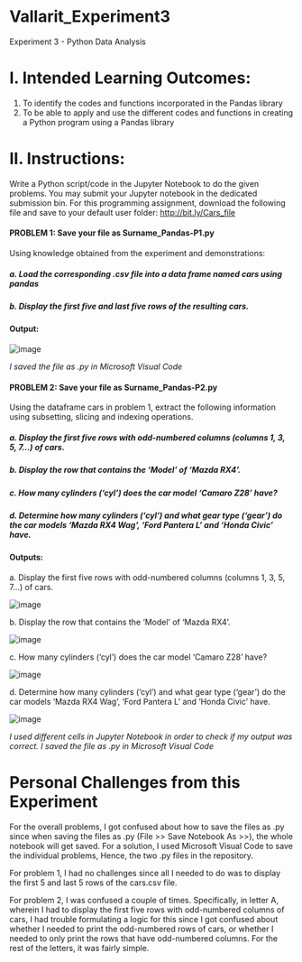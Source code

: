 # Vallarit_Experiment3
Experiment 3 - Python Data Analysis

# I. Intended Learning Outcomes:
1. To identify the codes and functions incorporated in the Pandas library
2. To be able to apply and use the different codes and functions in creating a Python program using a
Pandas library
# II. Instructions:
Write a Python script/code in the Jupyter Notebook to do the given problems. You may submit your Jupyter
notebook in the dedicated submission bin.
For this programming assignment, download the following file and save to your default user folder:
http://bit.ly/Cars_file

#### PROBLEM 1: Save your file as Surname_Pandas-P1.py
Using knowledge obtained from the experiment and demonstrations:
##### a. Load the corresponding .csv file into a data frame named cars using pandas
##### b. Display the first five and last five rows of the resulting cars.

#### Output:

![image](https://github.com/user-attachments/assets/d6f2d2f0-050a-4ee2-a198-6dffa4ebad63)

*I saved the file as .py in Microsoft Visual Code*

#### PROBLEM 2: Save your file as Surname_Pandas-P2.py
Using the dataframe cars in problem 1, extract the following information using subsetting, slicing and
indexing operations.
##### a. Display the first five rows with odd-numbered columns (columns 1, 3, 5, 7...) of cars.
##### b. Display the row that contains the ‘Model’ of ‘Mazda RX4’.
##### c. How many cylinders (‘cyl’) does the car model ‘Camaro Z28’ have?
##### d. Determine how many cylinders (‘cyl’) and what gear type (‘gear’) do the car models ‘Mazda RX4 Wag’, ‘Ford Pantera L’ and ‘Honda Civic’ have.

#### Outputs:

a. Display the first five rows with odd-numbered columns (columns 1, 3, 5, 7...) of cars.

![image](https://github.com/user-attachments/assets/3932bf23-b729-4e32-9b46-4a506fdc9015)

b. Display the row that contains the ‘Model’ of ‘Mazda RX4’.

![image](https://github.com/user-attachments/assets/db26ce15-3b2c-434c-9ed1-47d46018c6af)

c. How many cylinders (‘cyl’) does the car model ‘Camaro Z28’ have?

![image](https://github.com/user-attachments/assets/c79b34d1-e52d-43a0-af26-4712c33471e4)

d. Determine how many cylinders (‘cyl’) and what gear type (‘gear’) do the car models ‘Mazda RX4 Wag’, ‘Ford Pantera L’ and ‘Honda Civic’ have.

![image](https://github.com/user-attachments/assets/64c049d1-52d1-4cab-80e2-c0d5f517d678)

*I used different cells in Jupyter Notebook in order to check if my output was correct. I saved the file as .py in Microsoft Visual Code*

# Personal Challenges from this Experiment
For the overall problems, I got confused about how to save the files as .py since when saving the files as .py (File >> Save Notebook As >>), the whole notebook will get saved. For a solution, I used Microsoft Visual Code to save the individual problems, Hence,
the two .py files in the repository.

For problem 1, I had no challenges since all I needed to do was to display the first 5 and last 5 rows of the cars.csv file.

For problem 2, I was confused a couple of times. Specifically, in letter A, wherein I had to display the first five rows with odd-numbered columns of cars, I had trouble formulating a logic for this since I got confused about whether I needed to print the odd-numbered rows of cars, or whether I needed to only print the rows that have odd-numbered columns. For the rest of the letters, it was fairly simple.


